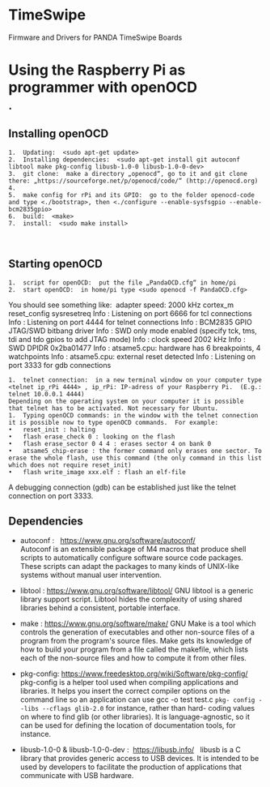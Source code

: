 # TimeSwipe
Firmware and Drivers for PANDA TimeSwipe Boards

# Using the Raspberry Pi as programmer with openOCD
	•	


## Installing openOCD 

	1.	Updating:  <sudo apt-get update> 
	2.	Installing dependencies:  <sudo apt-get install git autoconf libtool make pkg-config libusb-1.0-0 libusb-1.0-0-dev>
	3.	git clone:  make a directory „openocd“, go to it and git clone there: „https://sourceforge.net/p/openocd/code/“ (http://openocd.org)
	4.	
	5.	make config for rPi and its GPIO:  go to the folder openocd-code and type <./bootstrap>, then <./configure --enable-sysfsgpio --enable-bcm2835gpio> 
	6.	build:  <make> 
	7.	install:  <sudo make install>
 

## Starting openOCD

	1.	script for openOCD:  put the file „PandaOCD.cfg“ in home/pi 
	2.	start openOCD:  in home/pi type <sudo openocd -f PandaOCD.cfg>

You should see something like:
 adapter speed: 2000 kHz cortex_m reset_config sysresetreq Info : Listening on port 6666 for tcl connections Info : Listening on port 4444 for telnet connections Info : BCM2835 GPIO JTAG/SWD bitbang driver Info : SWD only mode enabled (specify tck, tms, tdi and tdo gpios to add JTAG mode) Info : clock speed 2002 kHz Info : SWD DPIDR 0x2ba01477 Info : atsame5.cpu: hardware has 6 breakpoints, 4 watchpoints Info : atsame5.cpu: external reset detected Info : Listening on port 3333 for gdb connections

	1.	telnet connection:  in a new terminal window on your computer type <telnet ip_rPi 4444> , ip_rPi: IP-adress of your Raspberry Pi.  (E.g.: telnet 10.0.0.1 4444)
	Depending on the operating system on your computer it is possible 	that telnet has to be activated. Not necessary for Ubuntu. 
	1.	Typing openOCD commands: in the window with the telnet connection it is possible now to type openOCD commands.  For example: 
	•	reset_init : halting
	•	flash erase_check 0 : looking on the flash
	•	flash erase_sector 0 4 4 : erases sector 4 on bank 0
	•	atsame5_chip-erase : the former command only erases one sector. To erase the whole flash, use this command (the only command in this list which does not require reset_init)
	•	flash write_image xxx.elf : flash an elf-file

A debugging connection (gdb) can be established just like the telnet connection on port 3333. 


## Dependencies

- autoconf :  	https://www.gnu.org/software/autoconf/  
	Autoconf is an extensible package of M4 macros that produce shell 	scripts to automatically configure software source code packages. 	These scripts can adapt the packages to many kinds of UNIX-like 	systems without manual user intervention.

- libtool :
	https://www.gnu.org/software/libtool/ 
	GNU libtool is a generic library support script. Libtool hides the 	complexity of using shared libraries behind a consistent, portable 	interface. 
	
- make :
	https://www.gnu.org/software/make/ 
	GNU Make is a tool which controls the generation of executables 	and other non-source files of a program from the program's source 	files. Make gets its knowledge of how to build your program from a 	file called the makefile, which lists each of the non-source files and 	how to compute it from other files.  
  
 - pkg-config: 
	https://www.freedesktop.org/wiki/Software/pkg-config/  	pkg-config is a helper tool used when compiling applications and 	libraries. It helps you insert the correct compiler options on the 	command line so an application can use gcc -o test test.c `pkg-	config --libs --cflags glib-2.0` for instance, rather than hard-	coding values on where to find glib (or other libraries). It is 	language-agnostic, so it can be used for defining the location of 	documentation tools, for instance. 
  
- libusb-1.0-0 & libusb-1.0-0-dev : 	https://libusb.info/  	libusb is a C library that provides generic access to USB devices. It 	is intended to be used by developers to facilitate the production of 	applications that communicate with USB hardware.
